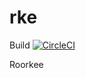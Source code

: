 # rke

Build [![CircleCI](https://circleci.com/gh/amitrke/rke.svg?style=svg)](https://circleci.com/gh/amitrke/rke)

Roorkee
